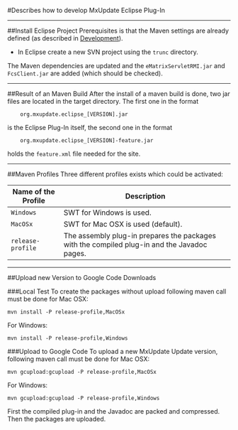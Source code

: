 <!--
 *
 *  This file is part of MxUpdate <http://www.mxupdate.org>.
 *
 *  MxUpdate is a deployment tool for a PLM platform to handle
 *  administration objects as single update files (configuration item).
 *
 *  Copyright (C) 2008-2016 The MxUpdate Team
 *
 *  The Manual of MxUpdate is licensed under a CC BY-NC-SA 4.0 license
 *  (Creative Commons Attribution-NonCommercial-ShareAlike 4.0 
 *  International 4.0 license).
 *
 *  You should have received a copy of the license along with this
 *  work. If not, see <http://creativecommons.org/licenses/by-nc-sa/4.0/>.
 *
-->

#Describes how to develop MxUpdate Eclipse Plug-In

----
##Install Eclipse Project
Prerequisites is that the Maven settings are already defined (as described in [Development](Development_.md)).

  * In Eclipse create a new SVN project using the `trunc` directory.

The Maven dependencies are updated and the `eMatrixServletRMI.jar` and `FcsClient.jar` are added (which should be checked).

----
##Result of an Maven Build
After the install of a maven build is done, two jar files are located in the target directory. The first one in the format
```
    org.mxupdate.eclipse_[VERSION].jar
```
is the Eclipse Plug-In itself, the second one in the format
```
    org.mxupdate.eclipse_[VERSION]-feature.jar
```
holds the `feature.xml` file needed for the site.

----
##Maven Profiles
Three different profiles exists which could be activated:

Name of the Profile | Description
--------------------|--------------
`Windows`           | SWT for Windows is used.
`MacOSx`            | SWT for Mac OSX is used (default).
`release-profile`   | The assembly plug-in prepares the packages with the compiled plug-in and the Javadoc pages.

----
##Upload new Version to Google Code Downloads

###Local Test
To create the packages without upload following maven call must be done for Mac OSX:
```
mvn install -P release-profile,MacOSx
```
For Windows:
```
mvn install -P release-profile,Windows
```

###Upload to Google Code
To upload a new MxUpdate Update version, following maven call must be done for Mac OSX:
```
mvn gcupload:gcupload -P release-profile,MacOSx
```
For Windows:
```
mvn gcupload:gcupload -P release-profile,Windows
```
First the compiled plug-in and the Javadoc are packed and compressed. Then the packages are uploaded.
